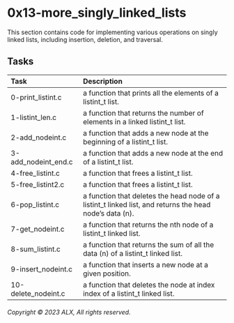 # 0x13-more_singly_linked_lists

This section contains code for implementing various operations on singly linked lists, including insertion, deletion, and traversal.

## Tasks

| Task | Description |
|:--|:--|
| 0-print_listint.c | a function that prints all the elements of a listint_t list. |
| 1-listint_len.c |  a function that returns the number of elements in a linked listint_t list. |
| 2-add_nodeint.c |  a function that adds a new node at the beginning of a listint_t list. |
| 3-add_nodeint_end.c |  a function that adds a new node at the end of a listint_t list. |
| 4-free_listint.c |  a function that frees a listint_t list. |
| 5-free_listint2.c | a function that frees a listint_t list. |
| 6-pop_listint.c | a function that deletes the head node of a listint_t linked list, and returns the head node’s data (n). |
| 7-get_nodeint.c | a function that returns the nth node of a listint_t linked list. |
| 8-sum_listint.c | a function that returns the sum of all the data (n) of a listint_t linked list. |
| 9-insert_nodeint.c | a function that inserts a new node at a given position. |
| 10-delete_nodeint.c | a function that deletes the node at index index of a listint_t linked list. |

###### Copyright © 2023 ALX, All rights reserved.
